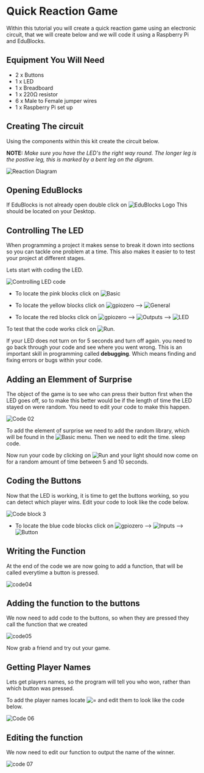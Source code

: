 # Quick Reaction Game
Within this tutorial you will create a quick reaction game using an electronic circuit, that we will create below and we will code it using a Raspberry Pi and EduBlocks.

## Equipment You Will Need

* 2 x Buttons
* 1 x LED
* 1 x Breadboard
* 1 x 220Ω resistor
* 6 x Male to Female jumper wires
* 1 x  Raspberry Pi set up

## Creating The circuit
Using the components within this kit create the circuit below.

**NOTE:** *Make sure you have the LED's the right way round. The longer leg is the postive leg, this is marked by a bent leg on the digram.*

![Reaction Diagram](Images/Reaction.png)

<div class="page-break"></div>

## Opening EduBlocks

If EduBlocks is not already open double click on ![EduBlocks Logo](Images/EduBlocks.png) This should be located on your Desktop.

## Controlling The LED
When programming a project it makes sense to break it down into sections so you can tackle one problem at a time. This also makes it easier to to test your project at different stages.

Lets start with coding the LED.

![Controlling LED code](Images/Code01.png)

* To locate the pink blocks click on  ![Basic](Images/Basic.png)

* To locate the yellow blocks click on ![gpiozero](Images/GPIO_Zero.png) --> ![General](Images/General_Zero.png)

* To locate the red blocks click on ![gpiozero](Images/GPIO_Zero.png) --> ![Outputs](Images/Outputs.png) --> ![LED](Images/LED.png)


To test that the code works click on ![Run](Images/Run1.png).

If your LED does not turn on for 5 seconds and turn off again. you need to go back through your code and see where you went wrong. This is an important skill in programming called **debugging**. Which means finding and fixing errors or bugs within your code.

## Adding an Elemment of Surprise
The object of the game is to see who can press their button first when the LED goes off, so to make this better would be if the length of time the LED stayed on were random. You need to edit your code to make this happen.

![Code 02](Images/Code02.png)

To add the element of surprise we need to add the random library, which will be found in the ![Basic](Images/Basic.png) menu. Then we need to edit the time. sleep code.

Now run your code by clicking on ![Run](Images/Run1.png) and your light should now come on for a random amount of time between 5 and 10 seconds.

## Coding the Buttons
Now that the LED is working, it is time to get the buttons working, so you can detect which player wins. Edit your code to look like the code below.

![Code block 3](Images/Code03.png)  

* To locate the blue code blocks click on ![gpiozero](Images/GPIO_Zero.png) --> ![Inputs](Images/Inputs.png) --> ![Button](Images/Button.png)

## Writing the Function
At the end of the code we are now going to add a function, that will be called everytime a button is pressed.

![code04](Images/Code04.png)

## Adding the function to the buttons
We now need to add code to the buttons, so when they are pressed they call the function that we created

![code05](Images/Code05.png)

Now grab a friend and try out your game.

## Getting Player Names
Lets get players names, so the program will tell you who won, rather than which button was pressed.

To add the player names locate ![ = ](Images/Blank.png) and edit them to look like the code below.

![Code 06](Images/Code06.png)

## Editing the function

We now need to edit our function to output the name of the winner.

![code 07](Images/Code07.png)
